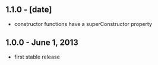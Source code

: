 1.1.0 - [date]
--------------
* constructor functions have a superConstructor property

1.0.0 - June 1, 2013
--------------------
* first stable release
